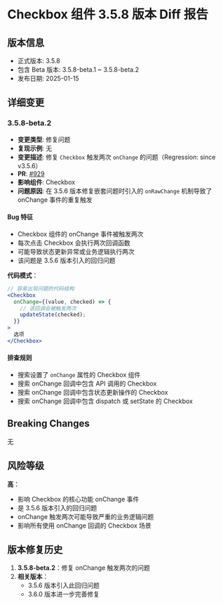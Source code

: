 # Checkbox 组件 3.5.8 版本 Diff 报告

## 版本信息
- 正式版本: 3.5.8
- 包含 Beta 版本: 3.5.8-beta.1 ~ 3.5.8-beta.2
- 发布日期: 2025-01-15

## 详细变更

### 3.5.8-beta.2
- **变更类型**: 修复问题
- **复现示例**: 无
- **变更描述**: 修复 `Checkbox` 触发两次 `onChange` 的问题（Regression: since v3.5.6）
- **PR**: [#929](https://github.com/sheinsight/shineout-next/pull/929)
- **影响组件**: Checkbox
- **问题原因**: 在 3.5.6 版本修复嵌套问题时引入的 `onRawChange` 机制导致了 onChange 事件的重复触发

#### Bug 特征
- Checkbox 组件的 onChange 事件被触发两次
- 每次点击 Checkbox 会执行两次回调函数
- 可能导致状态更新异常或业务逻辑执行两次
- 该问题是 3.5.6 版本引入的回归问题

**代码模式**：
```jsx
// 容易出现问题的代码结构
<Checkbox 
  onChange={(value, checked) => {
    // 该回调会被触发两次
    updateState(checked);
  }}
>
  选项
</Checkbox>
```

#### 排查规则
- 搜索设置了 `onChange` 属性的 Checkbox 组件
- 搜索 onChange 回调中包含 API 调用的 Checkbox
- 搜索 onChange 回调中包含状态更新操作的 Checkbox
- 搜索 onChange 回调中包含 dispatch 或 setState 的 Checkbox

## Breaking Changes

无

## 风险等级

**高**：
- 影响 Checkbox 的核心功能 onChange 事件
- 是 3.5.6 版本引入的回归问题
- onChange 触发两次可能导致严重的业务逻辑问题
- 影响所有使用 onChange 回调的 Checkbox 场景

## 版本修复历史

1. **3.5.8-beta.2**：修复 onChange 触发两次的问题
2. **相关版本**：
   - 3.5.6 版本引入此回归问题
   - 3.6.0 版本进一步完善修复